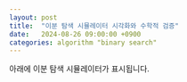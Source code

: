 ```yaml
---
layout: post
title:  "이분 탐색 시뮬레이터 시각화와 수학적 검증"
date:   2024-08-26 09:00:00 +0900
categories: algorithm "binary search"
---
```


아래에 이분 탐색 시뮬레이터가 표시됩니다.

<div id="root"></div>

<script src="/assets/js/BinarySearchSimulator.js"></script>
